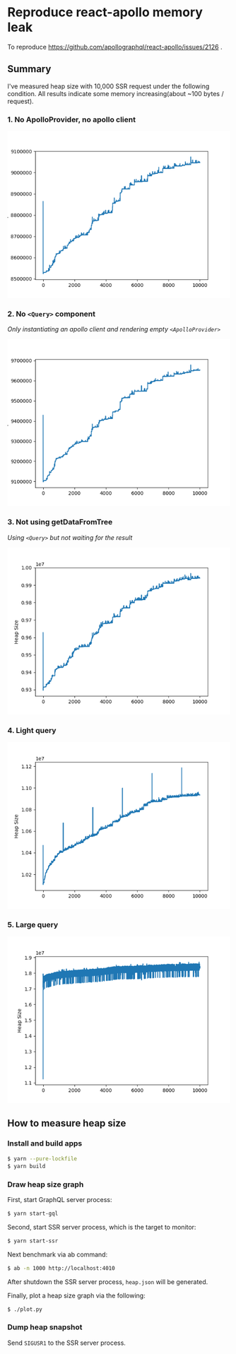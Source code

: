 # Reproduce react-apollo memory leak

To reproduce https://github.com/apollographql/react-apollo/issues/2126 .

## Summary

I've measured heap size with 10,000 SSR request under the following condition.
All results indicate some memory increasing(about ~100 bytes / request).

### 1. No ApolloProvider, no apollo client

![](./graph_000_no_client.png)

### 2. No `<Query>` component
*Only instantiating an apollo client and rendering empty `<ApolloProvider>`*

![](./graph_001_no_query.png)


### 3. Not using getDataFromTree
*Using `<Query>` but not waiting for the result*

![](./graph_002_no_data_from_tree.png)

### 4. Light query
![](./graph_003_light_query.png)

### 5. Large query
![](./graph_004_heavy_query.png)

## How to measure heap size

### Install and build apps

```sh
$ yarn --pure-lockfile
$ yarn build
```

### Draw heap size graph

First, start GraphQL server process:

```sh
$ yarn start-gql
```

Second, start SSR server process, which is the target to monitor:

```sh
$ yarn start-ssr
```

Next benchmark via ab command:

```sh
$ ab -n 1000 http://localhost:4010
```

After shutdown the SSR server process, `heap.json` will be generated.

Finally, plot a heap size graph via the following:

```sh
$ ./plot.py
```

### Dump heap snapshot

Send `SIGUSR1` to the SSR server process.
